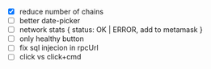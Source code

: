 - [x] reduce number of chains
- [ ] better date-picker
- [ ] network stats { status: OK | ERROR, add to metamask }
- [ ] only healthy button
- [ ] fix sql injecion in rpcUrl
- [ ] click vs click+cmd
